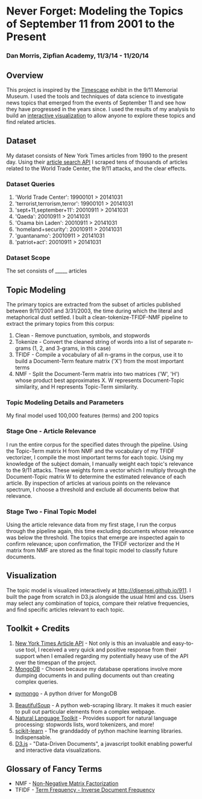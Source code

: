 # Never Forget: Modeling the Topics of September 11 from 2001 to the Present

### Dan Morris, Zipfian Academy, 11/3/14 - 11/20/14

## Overview
This project is inspired by the [Timescape](http://www.fastcodesign.com/3030603/new-museum-uses-algorithms-to-visualize-how-9-11-still-shapes-the-world) exhibit in the 9/11 Memorial Museum. I used the tools and techniques of data science to investigate news topics that emerged from the events of September 11 and see how they have progressed in the years since. I used the results of my analysis to build an [interactive visualization](http://djsensei.github.io/911/) to allow anyone to explore these topics and find related articles.

## Dataset
My dataset consists of New York Times articles from 1990 to the present day. Using their [article search API](http://developer.nytimes.com/docs/read/article_search_api_v2) I scraped tens of thousands of articles related to the World Trade Center, the 9/11 attacks, and the clear effects.

### Dataset Queries
1. 'World Trade Center': 19900101 > 20141031
2. 'terrorist,terrorism,terror': 19900101 > 20141031
3. 'sept+11,september+11': 20010911 > 20141031
4. 'Qaeda': 20010911 > 20141031
5. 'Osama bin Laden': 20010911 > 20141031
6. 'homeland+security': 20010911 > 20141031
7. 'guantanamo': 20010911 > 20141031
8. 'patriot+act': 20010911 > 20141031

### Dataset Scope
The set consists of _____ articles

## Topic Modeling
The primary topics are extracted from the subset of articles published between 9/11/2001 and 3/31/2003, the time during which the literal and metaphorical dust settled. I built a clean-tokenize-TFIDF-NMF pipeline to extract the primary topics from this corpus:
1. Clean - Remove punctuation, symbols, and stopwords
2. Tokenize - Convert the cleaned string of words into a list of separate n-grams (1, 2, and 3-grams, in this case)
3. TFIDF - Compile a vocabulary of all n-grams in the corpus, use it to build a Document-Term feature matrix ('X') from the most important terms
4. NMF - Split the Document-Term matrix into two matrices ('W', 'H') whose product best approximates X. W represents Document-Topic similarity, and H represents Topic-Term similarity.

### Topic Modeling Details and Parameters
My final model used 100,000 features (terms) and 200 topics


### Stage One - Article Relevance
I run the entire corpus for the specified dates through the pipeline. Using the Topic-Term matrix H from NMF and the vocabulary of my TFIDF vectorizer, I compile the most important terms for each topic. Using my knowledge of the subject domain, I manually weight each topic's relevance to the 9/11 attacks. These weights form a vector which I multiply through the Document-Topic matrix W to determine the estimated relevance of each article. By inspection of articles at various points on the relevance spectrum, I choose a threshold and exclude all documents below that relevance.

### Stage Two - Final Topic Model
Using the article relevance data from my first stage, I run the corpus through the pipeline again, this time excluding documents whose relevance was below the threshold. The topics that emerge are inspected again to confirm relevance; upon confirmation, the TFIDF vectorizer and the H matrix from NMF are stored as the final topic model to classify future documents.

## Visualization
The topic model is visualized interactively at http://djsensei.github.io/911. I built the page from scratch in D3.js alongside the usual html and css. Users may select any combination of topics, compare their relative frequencies, and find specific articles relevant to each topic.

## Toolkit + Credits
1. [New York Times Article API](http://developer.nytimes.com/docs/read/article_search_api_v2) - Not only is this an invaluable and easy-to-use tool, I received a very quick and positive response from their support when I emailed regarding my potentially heavy use of the API over the timespan of the project.
2. [MongoDB](http://www.mongodb.org/) - Chosen because my database operations involve more dumping documents in and pulling documents out than creating complex queries.
  * [pymongo](https://github.com/mongodb/mongo-python-driver) - A python driver for MongoDB
3. [BeautifulSoup](http://www.crummy.com/software/BeautifulSoup/) - A python web-scraping library. It makes it much easier to pull out particular elements from a complex webpage.
4. [Natural Language Toolkit](http://www.nltk.org/) - Provides support for natural language processing: stopwords lists, word tokenizers, and more!
5. [scikit-learn](http://scikit-learn.org/stable/) - The granddaddy of python machine learning libraries. Indispensable.
6. [D3.js](http://d3js.org/) - "Data-Driven Documents", a javascript toolkit enabling powerful and interactive data visualizations.

## Glossary of Fancy Terms
* NMF - [Non-Negative Matrix Factorization](http://en.wikipedia.org/wiki/Non-negative_matrix_factorization)
* TFIDF - [Term Frequency - Inverse Document Frequency](http://en.wikipedia.org/wiki/Tf%E2%80%93idf)
